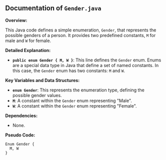 ## Documentation of `Gender.java`

**Overview:**

This Java code defines a simple enumeration, `Gender`, that represents the possible genders of a person. It provides two predefined constants, `M` for male and `W` for female.

**Detailed Explanation:**

* **`public enum Gender { M, W }`**: This line defines the `Gender` enum. Enums are a special data type in Java that define a set of named constants. In this case, the `Gender` enum has two constants: `M` and `W`.

**Key Variables and Data Structures:**

* **`enum Gender`**: This represents the enumeration type, defining the possible gender values.
* **`M`**: A constant within the `Gender` enum representing "Male".
* **`W`**: A constant within the `Gender` enum representing "Female".

**Dependencies:**

* None.

**Pseudo Code:**

```
Enum Gender {
  M, W
}
```



